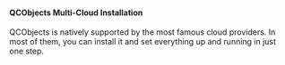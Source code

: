 #### QCObjects Multi-Cloud Installation

QCObjects is natively supported by the most famous cloud providers. In most of them, you can install it and set everything up and running in just one step.
